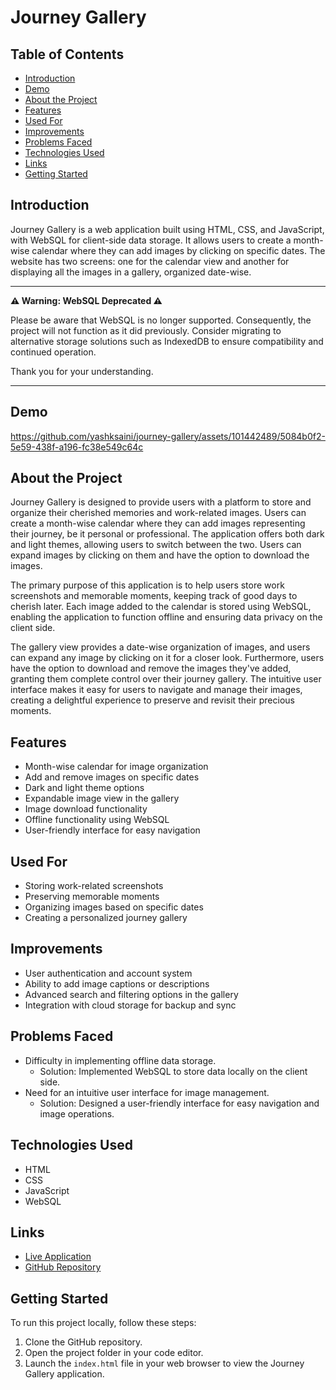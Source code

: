 # Journey Gallery

## Table of Contents
- [Introduction](#introduction)
- [Demo](#demo)
- [About the Project](#about-the-project)
- [Features](#features)
- [Used For](#used-for)
- [Improvements](#improvements)
- [Problems Faced](#problems-faced)
- [Technologies Used](#technologies-used)
- [Links](#links)
- [Getting Started](#getting-started)

## Introduction
Journey Gallery is a web application built using HTML, CSS, and JavaScript, with WebSQL for client-side data storage. It allows users to create a month-wise calendar where they can add images by clicking on specific dates. The website has two screens: one for the calendar view and another for displaying all the images in a gallery, organized date-wise.

---

**⚠️ Warning: WebSQL Deprecated ⚠️**

Please be aware that WebSQL is no longer supported. Consequently, the project will not function as it did previously. Consider migrating to alternative storage solutions such as IndexedDB to ensure compatibility and continued operation.

Thank you for your understanding.

---

## Demo


https://github.com/yashksaini/journey-gallery/assets/101442489/5084b0f2-5e59-438f-a196-fc38e549c64c



## About the Project
Journey Gallery is designed to provide users with a platform to store and organize their cherished memories and work-related images. Users can create a month-wise calendar where they can add images representing their journey, be it personal or professional. The application offers both dark and light themes, allowing users to switch between the two. Users can expand images by clicking on them and have the option to download the images.

The primary purpose of this application is to help users store work screenshots and memorable moments, keeping track of good days to cherish later. Each image added to the calendar is stored using WebSQL, enabling the application to function offline and ensuring data privacy on the client side. 

The gallery view provides a date-wise organization of images, and users can expand any image by clicking on it for a closer look. Furthermore, users have the option to download and remove the images they've added, granting them complete control over their journey gallery. The intuitive user interface makes it easy for users to navigate and manage their images, creating a delightful experience to preserve and revisit their precious moments.

## Features
- Month-wise calendar for image organization
- Add and remove images on specific dates
- Dark and light theme options
- Expandable image view in the gallery
- Image download functionality
- Offline functionality using WebSQL
- User-friendly interface for easy navigation

## Used For
- Storing work-related screenshots
- Preserving memorable moments
- Organizing images based on specific dates
- Creating a personalized journey gallery

## Improvements
- User authentication and account system
- Ability to add image captions or descriptions
- Advanced search and filtering options in the gallery
- Integration with cloud storage for backup and sync

## Problems Faced
- Difficulty in implementing offline data storage.
  - Solution: Implemented WebSQL to store data locally on the client side.
- Need for an intuitive user interface for image management.
  - Solution: Designed a user-friendly interface for easy navigation and image operations.

## Technologies Used
- HTML
- CSS
- JavaScript
- WebSQL

## Links
- [Live Application](https://journey-gallery-yks.netlify.app/)
- [GitHub Repository](https://github.com/yashksaini/journey-gallery)

## Getting Started
To run this project locally, follow these steps:
1. Clone the GitHub repository.
2. Open the project folder in your code editor.
3. Launch the `index.html` file in your web browser to view the Journey Gallery application.

